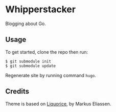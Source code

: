 # Whipperstacker

Blogging about Go.

## Usage

To get started, clone the repo then run:

```
$ git submodule init
$ git submodule update
```

Regenerate site by running command `hugo`.

## Credits

Theme is based on [Liquorice][1], by Markus Eliassen.

[1]: https://github.com/eliasson/liquorice
